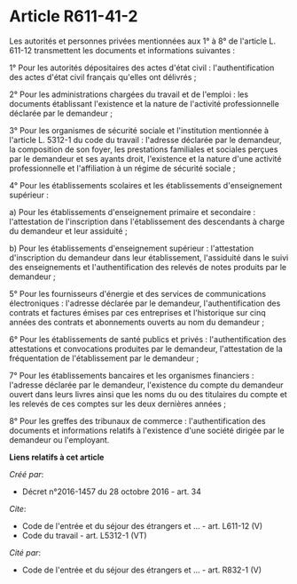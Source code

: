 # Article R611-41-2

Les autorités et personnes privées mentionnées aux 1° à 8° de l'article L. 611-12 transmettent les documents et informations
suivantes : 

1° Pour les autorités dépositaires des actes d'état civil : l'authentification des actes d'état civil français qu'elles ont
délivrés ; 

2° Pour les administrations chargées du travail et de l'emploi : les documents établissant l'existence et la nature de
l'activité professionnelle déclarée par le demandeur ; 

3° Pour les organismes de sécurité sociale et l'institution mentionnée à l'article L. 5312-1 du code du travail : l'adresse
déclarée par le demandeur, la composition de son foyer, les prestations familiales et sociales perçues par le demandeur et
ses ayants droit, l'existence et la nature d'une activité professionnelle et l'affiliation à un régime de sécurité sociale ; 

4° Pour les établissements scolaires et les établissements d'enseignement supérieur : 

a) Pour les établissements d'enseignement primaire et secondaire : l'attestation de l'inscription dans l'établissement des
descendants à charge du demandeur et leur assiduité ; 

b) Pour les établissements d'enseignement supérieur : l'attestation d'inscription du demandeur dans leur établissement,
l'assiduité dans le suivi des enseignements et l'authentification des relevés de notes produits par le demandeur ; 

5° Pour les fournisseurs d'énergie et des services de communications électroniques : l'adresse déclarée par le demandeur,
l'authentification des contrats et factures émises par ces entreprises et l'historique sur cinq années des contrats et
abonnements ouverts au nom du demandeur ; 

6° Pour les établissements de santé publics et privés : l'authentification des attestations et convocations produites par le
demandeur, l'attestation de la fréquentation de l'établissement par le demandeur ; 

7° Pour les établissements bancaires et les organismes financiers : l'adresse déclarée par le demandeur, l'existence du
compte du demandeur ouvert dans leurs livres ainsi que les noms du ou des titulaires du compte et les relevés de ces comptes
sur les deux dernières années ; 

8° Pour les greffes des tribunaux de commerce : l'authentification des documents et informations relatifs à l'existence d'une
société dirigée par le demandeur ou l'employant.

**Liens relatifs à cet article**

_Créé par_:

  - Décret n°2016-1457 du 28 octobre 2016 - art. 34

_Cite_:

  - Code de l'entrée et du séjour des étrangers et ... - art. L611-12 (V)
  - Code du travail - art. L5312-1 (VT)

_Cité par_:

  - Code de l'entrée et du séjour des étrangers et ... - art. R832-1 (V)

